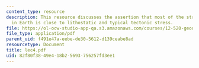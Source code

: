 ```yaml
---
content_type: resource
description: This resource discusses the assertion that most of the stress tensor
  in Earth is close to lithostatic and typical tectonic stress.
file: https://ol-ocw-studio-app-qa.s3.amazonaws.com/courses/12-520-geodynamics-fall-2006/82f80f3849e418b25693756257fd3ee1_lec4.pdf
file_type: application/pdf
parent_uid: f491e47a-eebe-de30-5612-d139ceabe8ad
resourcetype: Document
title: lec4.pdf
uid: 82f80f38-49e4-18b2-5693-756257fd3ee1
---
```

